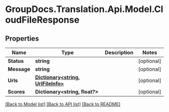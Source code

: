 # GroupDocs.Translation.Api.Model.CloudFileResponse

## Properties

Name | Type | Description | Notes
------------ | ------------- | ------------- | -------------
**Status** | **string** |  | [optional] 
**Message** | **string** |  | [optional] 
**Urls** | [**Dictionary&lt;string, UrlFileInfo&gt;**](UrlFileInfo.md) |  | [optional] 
**Scores** | **Dictionary&lt;string, float?&gt;** |  | [optional] 

[[Back to Model list]](../README.md#documentation-for-models) [[Back to API list]](../README.md#documentation-for-api-endpoints) [[Back to README]](../README.md)

